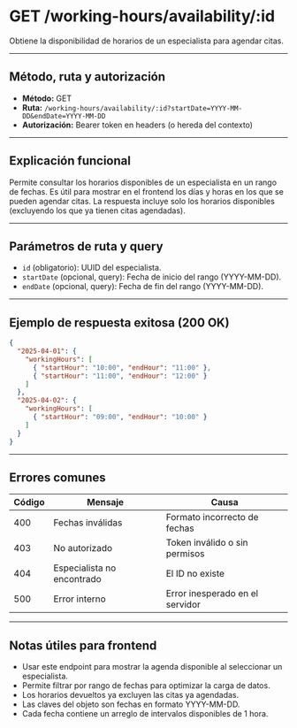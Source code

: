 # GET /working-hours/availability/:id

Obtiene la disponibilidad de horarios de un especialista para agendar citas.

---

## Método, ruta y autorización
- **Método:** GET
- **Ruta:** `/working-hours/availability/:id?startDate=YYYY-MM-DD&endDate=YYYY-MM-DD`
- **Autorización:** Bearer token en headers (o hereda del contexto)

---

## Explicación funcional
Permite consultar los horarios disponibles de un especialista en un rango de fechas. Es útil para mostrar en el frontend los días y horas en los que se pueden agendar citas. La respuesta incluye solo los horarios disponibles (excluyendo los que ya tienen citas agendadas).

---

## Parámetros de ruta y query
- `id` (obligatorio): UUID del especialista.
- `startDate` (opcional, query): Fecha de inicio del rango (YYYY-MM-DD).
- `endDate` (opcional, query): Fecha de fin del rango (YYYY-MM-DD).

---

## Ejemplo de respuesta exitosa (200 OK)
```json
{
  "2025-04-01": {
    "workingHours": [
      { "startHour": "10:00", "endHour": "11:00" },
      { "startHour": "11:00", "endHour": "12:00" }
    ]
  },
  "2025-04-02": {
    "workingHours": [
      { "startHour": "09:00", "endHour": "10:00" }
    ]
  }
}
```

---

## Errores comunes
| Código | Mensaje                        | Causa                                 |
|--------|--------------------------------|---------------------------------------|
| 400    | Fechas inválidas               | Formato incorrecto de fechas          |
| 403    | No autorizado                  | Token inválido o sin permisos         |
| 404    | Especialista no encontrado     | El ID no existe                       |
| 500    | Error interno                  | Error inesperado en el servidor       |

---

## Notas útiles para frontend
- Usar este endpoint para mostrar la agenda disponible al seleccionar un especialista.
- Permite filtrar por rango de fechas para optimizar la carga de datos.
- Los horarios devueltos ya excluyen las citas ya agendadas.
- Las claves del objeto son fechas en formato YYYY-MM-DD.
- Cada fecha contiene un arreglo de intervalos disponibles de 1 hora.
